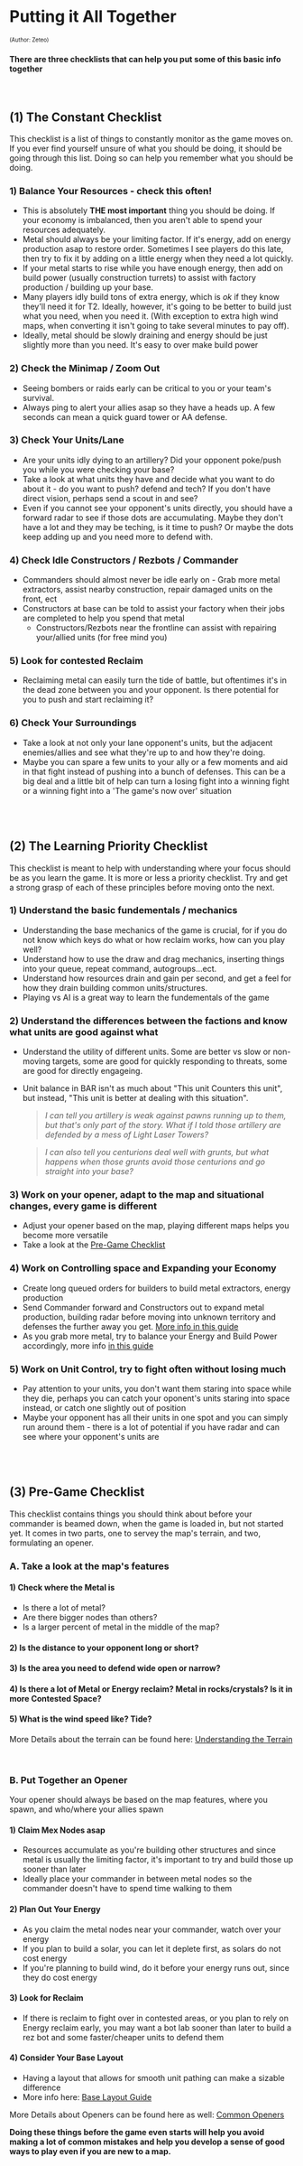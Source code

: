 # Putting it All Together
<sup><sup>(Author: Zeteo)</sup></sup>

#### There are three checklists that can help you put some of this basic info together

<br>

## (1) The Constant Checklist

This checklist is a list of things to constantly monitor as the game moves on. If you ever find yourself unsure of what you should be doing, it should be going through this list. Doing so can help you remember what you should be doing.

### 1) **Balance Your Resources - check this often!**

- This is absolutely **THE most important** thing you should be doing. If your economy is imbalanced, then you aren't able to spend your resources adequately.
- Metal should always be your limiting factor. If it's energy, add on energy production asap to restore order. Sometimes I see players do this late, then try to fix it by adding on a little energy when they need a lot quickly.
- If your metal starts to rise while you have enough energy, then add on build power (usually construction turrets) to assist with factory production / building up your base.
- Many players idly build tons of extra energy, which is *ok* if they know they'll need it for T2. Ideally, however, it's going to be better to build just what you need, when you need it. (With exception to extra high wind maps, when converting it isn't going to take several minutes to pay off).
- Ideally, metal should be slowly draining and energy should be just slightly more than you need. It's easy to over make build power

### 2) **Check the Minimap / Zoom Out**
- Seeing bombers or raids early can be critical to you or your team's survival.
- Always ping to alert your allies asap so they have a heads up. A few seconds can mean a quick guard tower or AA defense.

 
### 3) **Check Your Units/Lane**
- Are your units idly dying to an artillery? Did your opponent poke/push you while you were checking your base?
- Take a look at what units they have and decide what you want to do about it - do you want to push? defend and tech? If you don't have direct vision, perhaps send a scout in and see?
- Even if you cannot see your opponent's units directly, you should have a forward radar to see if those dots are accumulating. Maybe they don't have a lot and they may be teching, is it time to push? Or maybe the dots keep adding up and you need more to defend with.

### 4) **Check Idle Constructors / Rezbots / Commander**
- Commanders should almost never be idle early on - Grab more metal extractors, assist nearby construction, repair damaged units on the front, ect
- Constructors at base can be told to assist your factory when their jobs are completed to help you spend that metal
  - Constructors/Rezbots near the frontline can assist with repairing your/allied units (for free mind you)

### 5) **Look for contested Reclaim**
- Reclaiming metal can easily turn the tide of battle, but oftentimes it's in the dead zone between you and your opponent. Is there potential for you to push and start reclaiming it?

### 6) **Check Your Surroundings**
- Take a look at not only your lane opponent's units, but the adjacent enemies/allies and see what they're up to and how they're doing.
- Maybe you can spare a few units to your ally or a few moments and aid in that fight instead of pushing into a bunch of defenses. This can be a big deal and a little bit of help can turn a losing fight into a winning fight or a winning fight into a 'The game's now over' situation



<br><br>

## (2) The Learning Priority Checklist

This checklist is meant to help with understanding where your focus should be as you learn the game. It is more or less a priority checklist. Try and get a strong grasp of each of these principles before moving onto the next.

### 1) **Understand the basic fundementals / mechanics**
- Understanding the base mechanics of the game is crucial, for if you do not know which keys do what or how reclaim works, how can you play well?
- Understand how to use the draw and drag mechanics, inserting things into your queue, repeat command, autogroups...ect.
- Understand how resources drain and gain per second, and get a feel for how they drain building common units/structures.
- Playing vs AI is a great way to learn the fundementals of the game

### 2) **Understand the differences between the factions and know what units are good against what**
- Understand the utility of different units. Some are better vs slow or non-moving targets, some are good for quickly responding to threats, some are good for directly engageing.
- Unit balance in BAR isn't as much about "This unit Counters this unit", but instead, "This unit is better at dealing with this situation".


	> *I can tell you artillery is weak against pawns running up to them, but that's only part of the story. What if I told those artillery are defended by a mess of Light Laser Towers?*

	> *I can also tell you centurions deal well with grunts, but what happens when those grunts avoid those centurions and go straight into your base?*

### 3) **Work on your opener, adapt to the map and situational changes, every game is different**
- Adjust your opener based on the map, playing different maps helps you become more versatile
- Take a look at the [Pre-Game Checklist](https://github.com/Zete0/Mentor-Guides/blob/main/Basics/9%20Putting%20It%20All%20Together.md#2-pre-game-checklist)

### 4) **Work on Controlling space and Expanding your Economy**
- Create long queued orders for builders to build metal extractors, energy production 
- Send Commander forward and Constructors out to expand metal production, building radar before moving into unknown territory and defenses the further away you get. [More info in this guide](https://github.com/Zete0/Mentor-Guides/blob/main/Basics/2%20Controlling%20Space.md)
- As you grab more metal, try to balance your Energy and Build Power accordingly, more info [in this guide](https://github.com/Zete0/Mentor-Guides/blob/main/Starter/Economy%20Fundementals.md#balancing-economy-is-first-step-to-victory)

### 5) **Work on Unit Control, try to fight often without losing much**
- Pay attention to your units, you don't want them staring into space while they die, perhaps you can catch your oponent's units staring into space instead, or catch one slightly out of position
- Maybe your opponent has all their units in one spot and you can simply run around them - there is a lot of potential if you have radar and can see where your opponent's units are



<br><br>

## (3) Pre-Game Checklist

This checklist contains things you should think about before your commander is beamed down, when the game is loaded in, but not started yet. It comes in two parts, one to servey the map's terrain, and two, formulating an opener.

### __A. Take a look at the map's features__

#### 1) **Check where the Metal is**
- Is there a lot of metal?
- Are there bigger nodes than others?
- Is a larger percent of metal in the middle of the map?
	  
#### 2) **Is the distance to your opponent long or short?**
   
#### 3) **Is the area you need to defend wide open or narrow?**
   
#### 4) **Is there a lot of Metal or Energy reclaim? Metal in rocks/crystals? Is it in more Contested Space?**
   
#### 5) **What is the wind speed like? Tide?**

More Details about the terrain can be found here: [Understanding the Terrain](https://github.com/Zete0/Mentor-Guides/blob/main/Basics/5%20Understanding%20the%20Terrain.md)

<br>

### B. Put Together an Opener

Your opener should always be based on the map features, where you spawn, and who/where your allies spawn

#### 1) Claim Mex Nodes asap
- Resources accumulate as you're building other structures and since metal is usually the limiting factor, it's important to try and build those up sooner than later
- Ideally place your commander in between metal nodes so the commander doesn't have to spend time walking to them
#### 2) Plan Out Your Energy
- As you claim the metal nodes near your commander, watch over your energy
- If you plan to build a solar, you can let it deplete first, as solars do not cost energy
- If you're planning to build wind, do it before your energy runs out, since they do cost energy
#### 3) Look for Reclaim
- If there is reclaim to fight over in contested areas, or you plan to rely on Energy reclaim early, you may want a bot lab sooner than later to build a rez bot and some faster/cheaper units to defend them
#### 4) Consider Your Base Layout 
- Having a layout that allows for smooth unit pathing can make a sizable difference
- More info here: [Base Layout Guide](https://github.com/Zete0/Mentor-Guides/blob/main/Basics/3%20Base%20Layout.md)

More Details about Openers can be found here as well: [Common Openers](https://github.com/Zete0/Mentor-Guides/blob/main/Basics/1%20Common%20Openers.md)

**Doing these things before the game even starts will help you avoid making a lot of common mistakes and help you develop a sense of good ways to play even if you are new to a map.**








